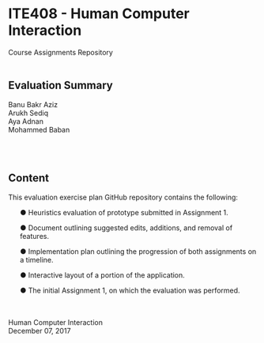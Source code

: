 # ITE408 - Human Computer Interaction 
Course Assignments Repository
<br>
<br>
<h2> Evaluation Summary </h2>

Banu Bakr Aziz
<br>
Arukh Sediq
<br>
Aya Adnan
<br>
Mohammed Baban 

<br>
<br>

<h2> Content </h2>
<p> This evaluation exercise plan GitHub repository contains the following: </p>
<ul>● Heuristics evaluation of prototype submitted in Assignment 1. </ul>
<ul>● Document outlining suggested edits, additions, and removal of features. </ul>
<ul>● Implementation plan outlining the progression of both assignments on a timeline. </ul>
<ul>● Interactive layout of a portion of the application. </ul>
<ul>● The initial Assignment 1, on which the evaluation was performed. </ul>
<br>
<br>
Human Computer Interaction
<br>
December 07, 2017
